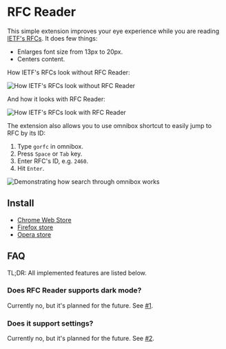# RFC Reader

This simple extension improves your eye experience while you are reading [IETF's RFCs](https://tools.ietf.org/html/). It does few things:

* Enlarges font size from 13px to 20px.
* Centers content.

How IETF's RFCs look without RFC Reader:

![How IETF's RFCs look without RFC Reader](https://user-images.githubusercontent.com/12474739/96355836-2641b280-10ef-11eb-9c55-0838d34cc89d.png)

And how it looks with RFC Reader:

![How IETF's RFCs look with RFC Reader](https://user-images.githubusercontent.com/12474739/96355846-496c6200-10ef-11eb-9aa6-489d62ae1821.png)

The extension also allows you to use omnibox shortcut to easily jump to RFC by its ID:

1. Type `gorfc` in omnibox.
2. Press `Space` or `Tab` key.
3. Enter RFC's ID, e.g. `2460`.
4. Hit `Enter`.

![Demonstrating how search through omnibox works](https://user-images.githubusercontent.com/12474739/96368122-bbc65c00-115a-11eb-8086-f92e966dc483.gif)

## Install

* [Chrome Web Store](https://chrome.google.com/webstore/detail/jhmoebgbkkbpdmmigmdmbbdbpolnddod)
* [Firefox store](https://addons.mozilla.org/en-US/firefox/addon/rfc-reader/)
* [Opera store](https://addons.opera.com/en/extensions/details/rfc-reader/)

## FAQ

TL;DR: All implemented features are listed below.

### Does RFC Reader supports dark mode?

Currently no, but it's planned for the future. See [#1](https://github.com/neluzhin/rfc-reader/issues/1).

### Does it support settings?

Currently no, but it's planned for the future. See [#2](https://github.com/neluzhin/rfc-reader/issues/2).
